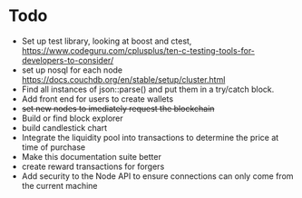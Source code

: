 # Todo
* Set up test library, looking at boost and ctest, https://www.codeguru.com/cplusplus/ten-c-testing-tools-for-developers-to-consider/
* set up nosql for each node https://docs.couchdb.org/en/stable/setup/cluster.html
* Find all instances of json::parse() and put them 
in a try/catch block.
* Add front end for users to create wallets
* ~~set new nodes to imediately request the blockchain~~
* Build or find block explorer
* build candlestick chart
* Integrate the liquidity pool into transactions to determine the price at time of purchase
* Make this documentation suite better
* create reward transactions for forgers
* Add security to the Node API to ensure connections can only come from the current machine